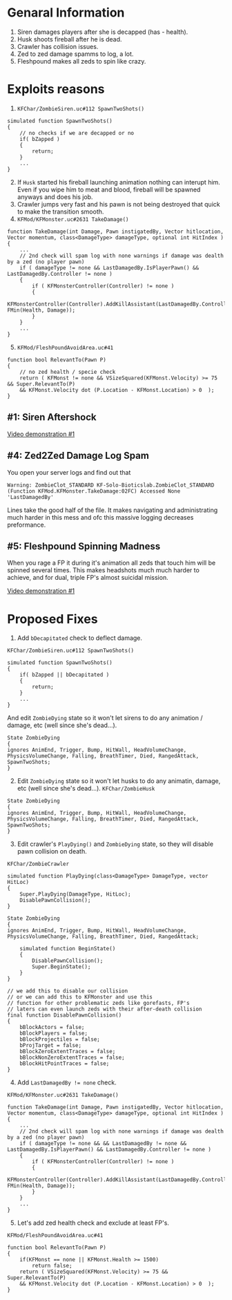 # Genaral Information
1. Siren damages players after she is decapped (has - health).
2. Husk shoots fireball after he is dead.
3. Crawler has collision issues.
4. Zed to zed damage spamms to log, a lot.
5. Fleshpound makes all zeds to spin like crazy.

# Exploits reasons
1. `KFChar/ZombieSiren.uc#112 SpawnTwoShots()`
```unrealscript
simulated function SpawnTwoShots()
{
    // no checks if we are decapped or no
    if( bZapped )
    {
        return;
    }
    ...
}
```
2. If `Husk` started his fireball launching animation nothing can interupt him. Even if you wipe him to meat and blood, fireball will be spawned anyways and does his job.
3. Crawler jumps very fast and his pawn is not being destroyed that quick to make the transition smooth.
4. `KFMod/KFMonster.uc#2631 TakeDamage()`
```unrealscript
function TakeDamage(int Damage, Pawn instigatedBy, Vector hitlocation, Vector momentum, class<DamageType> damageType, optional int HitIndex )
{
    ...
    // 2nd check will spam log with none warnings if damage was dealth by a zed (no player pawn)
    if ( damageType != none && LastDamagedBy.IsPlayerPawn() && LastDamagedBy.Controller != none )
    {
        if ( KFMonsterController(Controller) != none )
        {
            KFMonsterController(Controller).AddKillAssistant(LastDamagedBy.Controller, FMin(Health, Damage));
        }
    }
    ...
}
```
5. `KFMod/FleshPoundAvoidArea.uc#41`
```unrealscript
function bool RelevantTo(Pawn P)
{
    // no zed health / specie check
    return ( KFMonst != none && VSizeSquared(KFMonst.Velocity) >= 75 && Super.RelevantTo(P)
    && KFMonst.Velocity dot (P.Location - KFMonst.Location) > 0  );
}
```

## #1: Siren Aftershock

[Video demonstration #1](STUB!)


## #4: Zed2Zed Damage Log Spam
You open your server logs and find out that

`Warning: ZombieClot_STANDARD KF-Solo-Bioticslab.ZombieClot_STANDARD (Function KFMod.KFMonster.TakeDamage:02FC) Accessed None 'LastDamagedBy'`

Lines take the good half of the file. It makes navigating and administrating much harder in this mess and ofc this massive logging decreases preformance.

## #5: Fleshpound Spinning Madness
When you rage a FP it during it's animation all zeds that touch him will be spinned several times. This makes headshots much much harder to achieve, and for dual, triple FP's almost suicidal mission.

[Video demonstration #1](https://youtu.be/kLd-TJzyzBE)

# Proposed Fixes
1. Add `bDecapitated` check to deflect damage. 

`KFChar/ZombieSiren.uc#112 SpawnTwoShots()`
```unrealscript
simulated function SpawnTwoShots()
{
    if( bZapped || bDecapitated )
    {
        return;
    }
    ...
}
```
And edit `ZombieDying` state so it won't let sirens to do any animation / damage, etc (well since she's dead...).
```unrealscript
State ZombieDying
{
ignores AnimEnd, Trigger, Bump, HitWall, HeadVolumeChange, PhysicsVolumeChange, Falling, BreathTimer, Died, RangedAttack, SpawnTwoShots;
}
```

2. Edit `ZombieDying` state so it won't let husks to do any animatin, damage, etc (well since she's dead...).
`KFChar/ZombieHusk`
```unrealscript
State ZombieDying
{
ignores AnimEnd, Trigger, Bump, HitWall, HeadVolumeChange, PhysicsVolumeChange, Falling, BreathTimer, Died, RangedAttack, SpawnTwoShots;
}
```

3. Edit crawler's  `PlayDying()` and `ZombieDying` state, so they will disable pawn collision on death.

`KFChar/ZombieCrawler`
```unrealscript
simulated function PlayDying(class<DamageType> DamageType, vector HitLoc)
{
    Super.PlayDying(DamageType, HitLoc);
    DisablePawnCollision();
}

State ZombieDying
{
ignores AnimEnd, Trigger, Bump, HitWall, HeadVolumeChange, PhysicsVolumeChange, Falling, BreathTimer, Died, RangedAttack;

    simulated function BeginState()
    {
        DisablePawnCollision();
        Super.BeginState();
    }
}

// we add this to disable our collision
// or we can add this to KFMonster and use this
// function for other problematic zeds like gorefasts, FP's
// laters can even launch zeds with their after-death collision
final function DisablePawnCollision()
{
	bBlockActors = false;
	bBlockPlayers = false;
	bBlockProjectiles = false;
	bProjTarget = false;
	bBlockZeroExtentTraces = false;
	bBlockNonZeroExtentTraces = false;
	bBlockHitPointTraces = false;
}
```

4. Add `LastDamagedBy != none` check.

`KFMod/KFMonster.uc#2631 TakeDamage()`
```unrealscript
function TakeDamage(int Damage, Pawn instigatedBy, Vector hitlocation, Vector momentum, class<DamageType> damageType, optional int HitIndex )
{
    ...
    // 2nd check will spam log with none warnings if damage was dealth by a zed (no player pawn)
    if ( damageType != none && && LastDamagedBy != none && LastDamagedBy.IsPlayerPawn() && LastDamagedBy.Controller != none )
    {
        if ( KFMonsterController(Controller) != none )
        {
            KFMonsterController(Controller).AddKillAssistant(LastDamagedBy.Controller, FMin(Health, Damage));
        }
    }
    ...
}
```

5. Let's add zed health check and exclude at least FP's.

`KFMod/FleshPoundAvoidArea.uc#41`
```unrealscript
function bool RelevantTo(Pawn P)
{
    if(KFMonst == none || KFMonst.Health >= 1500)
        return false;
    return ( VSizeSquared(KFMonst.Velocity) >= 75 && Super.RelevantTo(P)
    && KFMonst.Velocity dot (P.Location - KFMonst.Location) > 0  );
}
```
